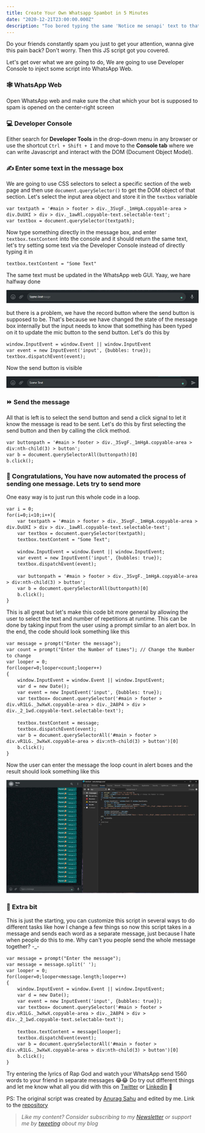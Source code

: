 ```yaml
---
title: Create Your Own Whatsapp Spambot in 5 Minutes
date: "2020-12-21T23:00:00.000Z"
description: "Too bored typing the same 'Notice me senapi' text to that one person? Wanna automate this process or Wanna Irritate your friends by creating a personalized spam bot for WhatsApp web by injecting javascript though console? I might have a solution for you in both case 😉"
---
```


Do your friends constantly spam you just to get your attention, wanna give this pain back? Don't worry. Then this JS script got you covered. 

Let's get over what we are going to do, We are going to use Developer Console to inject some script into WhatsApp Web. 

### 🕸 WhatsApp Web
Open WhatsApp web and make sure the chat which your bot is supposed to spam is opened on the center-right screen 

### 💻 Developer Console 
Either search for **Developer Tools** in the drop-down menu in any browser or use the shortcut `Ctrl + Shift + I` and move to the **Console tab** where we can write Javascript and interact with the DOM (Document Object Model).

### ✍️ Enter some text in the message box
We are going to use CSS selectors to select a specific section of the web page and then use `document.querySelector()` to get the DOM object of that section. Let's select the input area object and store it in the `textbox` variable
```
var textpath = '#main > footer > div._3SvgF._1mHgA.copyable-area > div.DuUXI > div > div._1awRl.copyable-text.selectable-text';
var textbox = document.querySelector(textpath);
```
Now type something directly in the message box, and enter `textbox.textContent` into the console and it should return the same text, let's try setting some text via the Developer Console instead of directly typing it in  
```
textbox.textContent = "Some Text"
```
The same text must be updated in the WhatsApp web GUI. Yaay, we hare halfway done    

![](images/message.jpeg)  

but there is a problem, we have the record button where the send button is supposed to be. That's because we have changed the state of the message box internally but the input needs to know that something has been typed on it to update the mic button to the send button. Let's do this by 
```
window.InputEvent = window.Event || window.InputEvent
var event = new InputEvent('input', {bubbles: true});
textbox.dispatchEvent(event);
```
Now the send button is visible  

![](images/message1.jpeg)

### ⏩ Send the message
All that is left is to select the send button and send a click signal to let it know the message is read to be sent. Let's do this by first selecting the send button and then by calling the click method. 

```
var buttonpath = '#main > footer > div._3SvgF._1mHgA.copyable-area > div:nth-child(3) > button';
var b = document.querySelectorAll(buttonpath)[0]
b.click();
```
### 🎉 Congratulations, You have now automated the process of sending one message. Lets try to send more
One easy way is to just run this whole code in a loop. 
```
var i = 0;
for(i=0;i<10;i++){
    var textpath = '#main > footer > div._3SvgF._1mHgA.copyable-area > div.DuUXI > div > div._1awRl.copyable-text.selectable-text';
    var textbox = document.querySelector(textpath);
    textbox.textContent = "Some Text";

    window.InputEvent = window.Event || window.InputEvent;
    var event = new InputEvent('input', {bubbles: true});
    textbox.dispatchEvent(event);
    
    var buttonpath = '#main > footer > div._3SvgF._1mHgA.copyable-area > div:nth-child(3) > button';
    var b = document.querySelectorAll(buttonpath)[0]
    b.click();
}
```
This is all great but let's make this code bit more general by allowing the user to select the text and number of repetitions at runtime. This can be done by taking input from the user using a prompt similar to an alert box. In the end, the code should look something like this

```
var message = prompt("Enter the message");
var count = prompt("Enter the Number of times"); // Change the Number to change 
var looper = 0;
for(looper=0;looper<count;looper++)
{
    window.InputEvent = window.Event || window.InputEvent;
    var d = new Date();
    var event = new InputEvent('input', {bubbles: true});
    var textbox= document.querySelector('#main > footer > div.vR1LG._3wXwX.copyable-area > div._2A8P4 > div > div._2_1wd.copyable-text.selectable-text');
    
    textbox.textContent = message;
    textbox.dispatchEvent(event);
    var b = document.querySelectorAll('#main > footer > div.vR1LG._3wXwX.copyable-area > div:nth-child(3) > button')[0]
    b.click();
}
```
Now the user can enter the message the loop count in alert boxes and the result should look something like this   

![](images/repeat.JPG)

### 🐾 Extra bit
This is just the starting, you can customize this script in several ways to do different tasks like how I change a few things so now this script takes in a message and sends each word as a separate message, just because I hate when people do this to me. Why can't you people send the whole message together? -_-

```
var message = prompt("Enter the message");
var message = message.split(' ');
var looper = 0;
for(looper=0;looper<message.length;looper++)
{
    window.InputEvent = window.Event || window.InputEvent;
    var d = new Date();
    var event = new InputEvent('input', {bubbles: true});
    var textbox= document.querySelector('#main > footer > div.vR1LG._3wXwX.copyable-area > div._2A8P4 > div > div._2_1wd.copyable-text.selectable-text');
    
    textbox.textContent = message[looper];
    textbox.dispatchEvent(event);
    var b = document.querySelectorAll('#main > footer > div.vR1LG._3wXwX.copyable-area > div:nth-child(3) > button')[0]
    b.click();
}
```

Try entering the lyrics of Rap God and watch your WhatsApp send 1560 words to your friend in separate messages 😂😂 Do try out different things and let me know what all you did with this on [Twitter](https://twitter.com/jai_dewani) or [Linkedin](https://www.linkedin.com/in/jai-dewani) 🤩  

PS: The original script was created by [Anurag Sahu](https://www.linkedin.com/in/anurag-sahu-93ba27143/) and edited by me. Link to the [repository](https://github.com/jai-dewani/SendWhatsppTextByJavaScript)

> *Like my content? Consider subscribing to my [Newsletter](https://buttondown.email/jai_dewani) or support me by [tweeting][tweet] about my blog*

[tweet]: https://twitter.com/intent/tweet?text=%22Create%20Your%20Own%20Whatsapp%20Spambot%20in%205%20Minutes%22%20-%20%40jai_dewani%20%0A%0Ahttps%3A//blogs.jaid.tech/automate-whatsapp/%0A%0A%23Blog%20%23WhatsApp%20%23AUTOMATION%20%23SpamALot%20%20